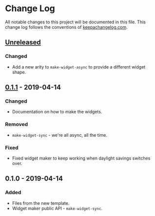 # Change Log
All notable changes to this project will be documented in this file. This change log follows the conventions of [keepachangelog.com](http://keepachangelog.com/).

## [Unreleased]
### Changed
- Add a new arity to `make-widget-async` to provide a different widget shape.

## [0.1.1] - 2019-04-14
### Changed
- Documentation on how to make the widgets.

### Removed
- `make-widget-sync` - we're all async, all the time.

### Fixed
- Fixed widget maker to keep working when daylight savings switches over.

## 0.1.0 - 2019-04-14
### Added
- Files from the new template.
- Widget maker public API - `make-widget-sync`.

[Unreleased]: https://github.com/your-name/programming-clojure/compare/0.1.1...HEAD
[0.1.1]: https://github.com/your-name/programming-clojure/compare/0.1.0...0.1.1
